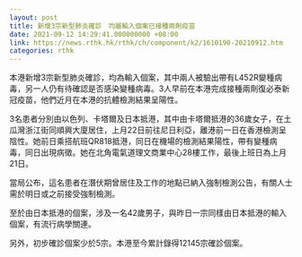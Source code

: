 ```yaml
---
layout: post
title: 新增3宗新型肺炎確診　均屬輸入個案已接種兩劑疫苗
date: 2021-09-12 14:29:41.000000000 +08:00
link: https://news.rthk.hk/rthk/ch/component/k2/1610190-20210912.htm
categories: rthk
---
```


本港新增3宗新型肺炎確診，均為輸入個案，其中兩人被驗出帶有L452R變種病毒，另一人仍有待確認是否感染變種病毒。3人早前在本港完成接種兩劑復必泰新冠疫苗，他們近月在本港的抗體檢測結果呈陽性。

3名患者分別由以色列、卡塔爾及日本抵港，其中由卡塔爾抵港的36歲女子，在土瓜灣浙江街同順興大廈居住，上月22日前往尼日利亞，離港前一日在香港檢測呈陰性。她前日乘搭航班QR818抵港，同日在機場的檢測結果陽性，帶有變種病毒，同日出現病徵。她在北角電氣道理文商業中心28樓工作，最後上班日為上月21日。

當局公布，這名患者在潛伏期曾居住及工作的地點已納入強制檢測公告，有關人士需於明日或之前接受強制檢測。

至於由日本抵港的個案，涉及一名42歲男子，與昨日一宗同樣由日本抵港的輸入個案，有流行病學關連。

另外，初步確診個案少於5宗。本港至今累計錄得12145宗確診個案。
